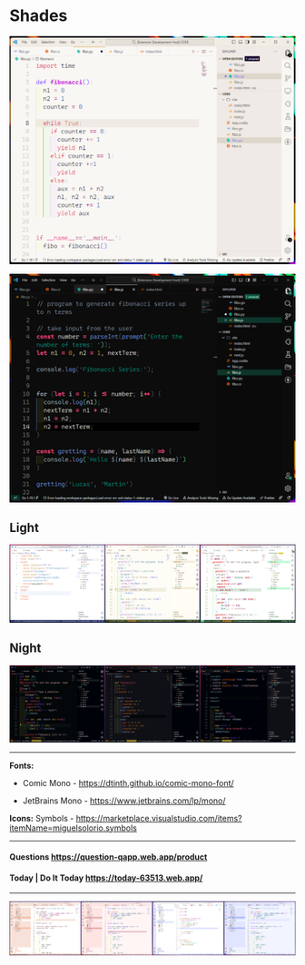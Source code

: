 # Shades

![This is a image](https://github.com/yesomac/ShadesThemeVSC/blob/main/img/shades.png?raw=true)

![This is a image](https://github.com/yesomac/ShadesThemeVSC/blob/main/img/shades-dark-23.png?raw=true)

<!-- ![This is a image](https://github.com/yesomac/ShadesThemeVSC/blob/main/img/shades-dark-x.png?raw=true) -->

## Light

![This is a image](https://github.com/yesomac/ShadesThemeVSC/blob/main/img/shades-1.png?raw=true)

## Night

![This is a image](https://github.com/yesomac/ShadesThemeVSC/blob/main/img/shades-dark.jpg?raw=true)


---
**Fonts:**

* Comic Mono - https://dtinth.github.io/comic-mono-font/

* JetBrains Mono - https://www.jetbrains.com/lp/mono/

**Icons:** Symbols - <https://marketplace.visualstudio.com/items?itemName=miguelsolorio.symbols>

---

#### Questions <https://question-qapp.web.app/product>
#### Today | Do It Today <https://today-63513.web.app/>

---
![This is a image](https://github.com/yesomac/ShadesThemeVSC/blob/main/img/shades-2.png?raw=true)